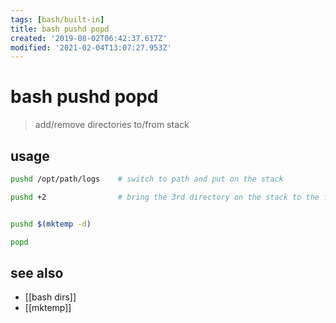 ```yaml
---
tags: [bash/built-in]
title: bash pushd popd
created: '2019-08-02T06:42:37.617Z'
modified: '2021-02-04T13:07:27.953Z'
---
```


# bash pushd popd

> add/remove directories to/from stack

## usage
```sh
pushd /opt/path/logs    # switch to path and put on the stack

pushd +2                # bring the 3rd directory on the stack to the front (0-based) and rotating the stack


pushd $(mktemp -d)

popd
```

## see also
- [[bash dirs]]
- [[mktemp]]
